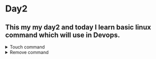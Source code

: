 # Day2 

## This my my day2 and today I learn basic linux command which will use in Devops.

  <details>
   <summary>Touch command</summary>

   - This command is use to make file.

   ```
   
   touch <file.txt>
   
   ```

   [output](https://drive.google.com/file/d/1LMJSdUikb2sBrio5hLD-3aEJ2z5Qwl7-/view?usp=share_link)

   - This command is use to make multiple file file.

   ```
   
   touch file{1...5}.txt
   
   ```

   [output](https://drive.google.com/file/d/1K4DlpjxFdVLtAs5-7vDCAueNDUNzgs4f/view?usp=share_link)

   </details>

   <details>
   <summary>Remove command</summary>

   - This command is use to remove file which start with name file you can put any name instead for file.

   ```
   
   rm file* 
   
   ```

   [output](https://drive.google.com/file/d/1Vtohtkj_qmBzkwpHNQQTSL-gPXNZoj2r/view?usp=share_link)

   </details>
